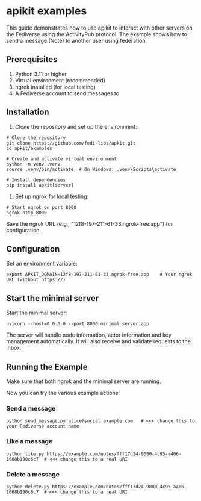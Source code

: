 # apikit examples

This guide demonstrates how to use apikit to interact with other servers on
the Fediverse using the ActivityPub protocol. The example shows how to send a
message (Note) to another user using federation.

## Prerequisites

1. Python 3.11 or higher
2. Virtual environment (recommended)
3. ngrok installed (for local testing)
4. A Fediverse account to send messages to

## Installation

1. Clone the repository and set up the environment:

```shell
# Clone the repository
git clone https://github.com/fedi-libs/apkit.git
cd apkit/examples

# Create and activate virtual environment
python -m venv .venv
source .venv/bin/activate  # On Windows: .venv\Scripts\activate

# Install dependencies
pip install apkit[server]
```

1. Set up ngrok for local testing:

```shell
# Start ngrok on port 8000
ngrok http 8000
```

Save the ngrok URL (e.g., "12f8-197-211-61-33.ngrok-free.app") for configuration.

## Configuration

Set an environment variable:

```shell
export APKIT_DOMAIN=12f8-197-211-61-33.ngrok-free.app    # Your ngrok URL (without https://)
```

## Start the minimal server

Start the minimal server:

```shell
uvicorn --host=0.0.0.0 --port 8000 minimal_server:app
```

The server will handle node information, actor information and key management
automatically. It will also receive and validate requests to the inbox.

## Running the Example

Make sure that both ngrok and the minimal server are running.

Now you can try the various example actions:

### Send a message

```shell
python send_message.py alice@social.example.com   # <<< change this to your Fediverse account name
```

### Like a message

```shell
python like.py https://example.com/notes/fff17d24-9080-4c95-a406-1668b190c6c7  # <<< change this to a real URI
```

### Delete a message

```shell
python delete.py https://example.com/notes/fff17d24-9080-4c95-a406-1668b190c6c7  # <<< change this to a real URI
```
